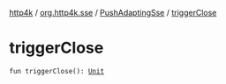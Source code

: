 [http4k](../../index.md) / [org.http4k.sse](../index.md) / [PushAdaptingSse](index.md) / [triggerClose](./trigger-close.md)

# triggerClose

`fun triggerClose(): `[`Unit`](https://kotlinlang.org/api/latest/jvm/stdlib/kotlin/-unit/index.html)